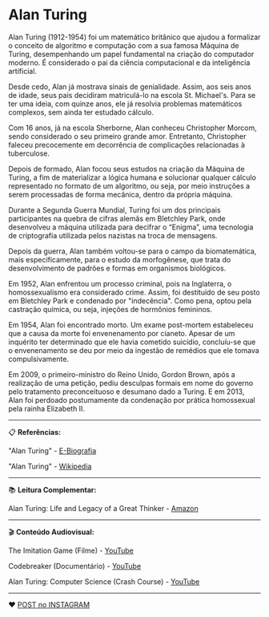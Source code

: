 # Alan Turing

Alan Turing (1912-1954) foi um matemático britânico que ajudou a formalizar o conceito de algoritmo e computação com a sua famosa Máquina de Turing, desempenhando um papel fundamental na criação do computador moderno. É considerado o pai da ciência computacional e da inteligência artificial.

Desde cedo, Alan já mostrava sinais de genialidade. Assim, aos seis anos de idade, seus pais decidiram matriculá-lo na escola St. Michael's. Para se ter uma ideia, com quinze anos, ele já resolvia problemas matemáticos complexos, sem ainda ter estudado cálculo.

Com 16 anos, já na escola Sherborne, Alan conheceu Christopher Morcom, sendo considerado o seu primeiro grande amor. Entretanto, Christopher faleceu precocemente em decorrência de complicações relacionadas à tuberculose.

Depois de formado, Alan focou seus estudos na criação da Máquina de Turing, a fim de materializar a lógica humana e solucionar qualquer cálculo representado no formato de um algoritmo, ou seja, por meio instruções a serem processadas de forma mecânica, dentro da própria máquina.

Durante a Segunda Guerra Mundial, Turing foi um dos principais participantes na quebra de cifras alemãs em Bletchley Park, onde desenvolveu a máquina utilizada para decifrar o “Enigma”, uma tecnologia de criptografia utilizada pelos nazistas na troca de mensagens.

Depois da guerra, Alan também voltou-se para o campo da biomatemática, mais especificamente, para o estudo da morfogênese, que trata do desenvolvimento de padrões e formas em organismos biológicos.

Em 1952, Alan enfrentou um processo criminal, pois na Inglaterra, o homossexualismo era considerado crime. Assim, foi destituído de seu posto em Bletchley Park e condenado por "indecência". Como pena, optou pela castração química, ou seja, injeções de hormônios femininos.

Em 1954, Alan foi encontrado morto. Um exame post-mortem estabeleceu que a causa da morte foi envenenamento por cianeto. Apesar de um inquérito ter determinado que ele havia cometido suicídio, concluíu-se que o envenenamento se deu por meio da ingestão de remédios que ele tomava compulsivamente.

Em 2009, o primeiro-ministro do Reino Unido, Gordon Brown, após a realização de uma petição, pediu desculpas formais em nome do governo pelo tratamento preconceituoso e desumano dado a Turing. E em 2013, Alan foi perdoado postumamente da condenação por prática homossexual pela rainha Elizabeth II.

---

📋 **Referências:**

"Alan Turing" - [E-Biografia](https://www.ebiografia.com/alan_turing/)

"Alan Turing" - [Wikipedia](https://en.wikipedia.org/wiki/Alan_Turing)

---

:books: **Leitura Complementar:**

Alan Turing: Life and Legacy of a Great Thinker - [Amazon](https://www.amazon.com/Alan-Turing-Legacy-Great-Thinker/dp/3540200207)

---

🎬 **Conteúdo Audiovisual:**

The Imitation Game (Filme) - [YouTube](https://www.youtube.com/watch?v=5gcyB72nFmc)

Codebreaker (Documentário) - [YouTube](https://www.youtube.com/watch?v=vVP4yh7SqE0)

Alan Turing: Computer Science (Crash Course) - [YouTube](https://www.youtube.com/watch?v=7TycxwFmdB0)

---

:heart: [POST no INSTAGRAM](https://www.instagram.com/p/CHSHu5rMPSR/)